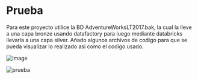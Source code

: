 # Prueba
Para este proyecto utilice la BD AdventureWorksLT2017.bak, la cual la lleve a una capa bronze usando datafactory para luego mediante databricks llevarla a una capa silver. Añado algunos archivos de codigo para que se pueda visualizar lo realizado asi como el codigo usado.

![image](https://github.com/user-attachments/assets/e0d0503a-1a32-4bee-b955-630bb05aa91c)


![prueba](https://github.com/user-attachments/assets/a3cb7a56-43bf-4bc0-aed1-94b655665005)
